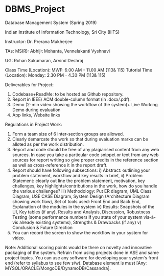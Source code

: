 # DBMS_Project
Database Management System (Spring 2019)

Indian Institute of Information Technology, Sri City (IIITS)

Instructor: Dr. Prerana Mukherjee

TAs:
MS(R): Abhijit Mohanta,
Vennelakanti Vyshnavi

UG: Rohan Sukumaran,
Arvind Deshraj

Class Time (Location): MWF: 9.00 AM - 11.00 AM (113& 115)
Tutorial Time (Location): Monday: 2.30 PM - 4.30 PM (113& 115)

Deliverables for Project:
1. Codebase+ReadMe: to be hosted as Github repository. 
2. Report in IEEE/ ACM double-column format (in .docx/.pdf).
3. Demo (2-min video showing the workflow of the system)+ Live Working Demo during evaluation
4. App links, Website links

Regulations in Project Work:
1. Form a team size of 6 inter-section groups are allowed.
2. Clearly demarcate the work so that during evaluation marks can be alloted as per the work distribution. 
3. Report and code should be free of any plagiarised content from any web sources. In case you take a particular code snippet or text from any web sources for report writing so give proper credits in the reference section as well as cross-reference it in the report draft.
4. Report should have following subsections: i) Abstract: outlining your problem statement, workflow and key results in brief, ii) Problem Statement: clearly out line the problem statement, motivation, key challenges, key highlights/contributions in the work, how do you handle the various challenges?
iii) Methodology: Put ER diagram, UML Class Diagram, USE CASE Diagram, System Design (Architecture Diagram showing work flow), Set of tools used: Front End and Back End, Explanation of the modules in the system
iv) Results: Snapshots of the UI, Key tables (if any), Results and Analysis, Discussion, Robustness Testing (some performance numbers if you state of your system vis-à-vis already existing systems), Strengths & Drawbacks (if any)
v) Conclusion & Future Direction
5. You can record the screen to show the workflow in your system for video.

Note: Additional scoring points would be there on novelty and innovative packaging of the system. Refrain from using projects done in ASE and same project topics. You can use any software for developing your system's front end (refer to syllabus to see few s/w). Database element is must [Any: MYSQL/ORACLE/MongoDB/DynamoDB/Cassandra]. 
